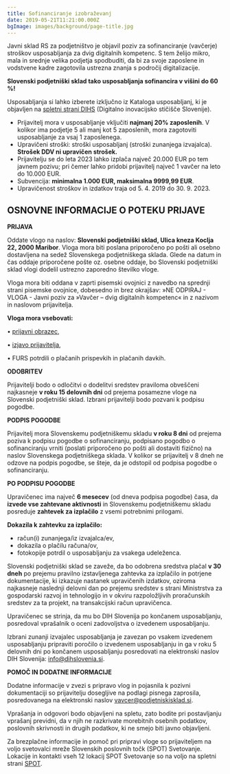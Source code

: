 ```yaml
---
title: Sofinanciranje izobraževanj
date: 2019-05-21T11:21:00.000Z
bgImage: images/background/page-title.jpg
---
```

Javni sklad RS za podjetništvo je objavil poziv za sofinanciranje (vavčerje) stroškov usposabljanja za dvig digitalnih kompetenc. S tem želijo mikro, mala in srednje velika podjetja spodbuditi, da bi za svoje zaposlene in vodstvene kadre zagotovila ustrezna znanja s področij digitalizacije. 

**Slovenski podjetniški sklad tako usposabljanja sofinancira v višini do 60 %!** 

Usposabljanja si lahko izberete izključno iz Kataloga usposabljanj, ki je objavljen na [spletni strani DIHS](https://dihslovenia.si/usposabljanja/) (Digitalno inovacijsko stičišče Slovenije).

* Prijavitelj mora v usposabljanje vključiti **najmanj 20% zaposlenih**. V kolikor ima podjetje 5 ali manj kot 5 zaposlenih, mora zagotoviti usposabljanje za vsaj 1 zaposlenega.
* Upravičeni stroški: stroški usposabljanj (stroški zunanjega izvajalca). **Strošek DDV ni upravičen strošek.**
* Prijavitelju se do leta 2023 lahko izplača največ 20.000 EUR po tem javnem pozivu; pri čemer lahko pridobi prijavitelj največ 1 vavčer na leto do 10.000 EUR.
* Subvencija: **minimalna 1.000 EUR, maksimalna 9999,99 EUR**.
* Upravičenost stroškov in izdatkov traja od 5. 4. 2019 do 30. 9. 2023.

## OSNOVNE INFORMACIJE O POTEKU PRIJAVE

**PRIJAVA**

Oddate vlogo na naslov: **Slovenski podjetniški sklad, Ulica kneza Koclja 22, 2000 Maribor**. Vloga mora biti poslana priporočeno po pošti ali osebno dostavljena na sedež Slovenskega podjetniškega sklada. Glede na datum in čas oddaje priporočene pošte oz. osebne oddaje, bo Slovenski podjetniški sklad vlogi dodelil ustrezno zaporedno številko vloge.

Vloga mora biti oddana v zaprti pisemski ovojnici z navedbo na sprednji strani pisemske ovojnice, dobesedno in brez okrajšav: »NE ODPIRAJ - VLOGA - Javni poziv za »Vavčer – dvig digitalnih kompetenc« in z nazivom in naslovom prijavitelja.

**Vloga mora vsebovati:**

•	[prijavni obrazec](https://podjetniskisklad.si/sl/razpisi?view=tender&id=84),

•	[izjavo prijavitelja](https://podjetniskisklad.si/sl/razpisi?view=tender&id=84),

•	FURS potrdili o plačanih prispevkih in plačanih davkih.

**ODOBRITEV**

Prijavitelji bodo o odločitvi o dodelitvi sredstev praviloma obveščeni najkasneje **v roku 15 delovnih dni** od prejema posamezne vloge na Slovenski podjetniški sklad. Izbrani prijavitelji bodo pozvani k podpisu pogodbe.

**PODPIS POGODBE**

Prijavitelj mora Slovenskemu podjetniškemu skladu **v roku 8 dni** od prejema poziva k podpisu pogodbe o sofinanciranju, podpisano pogodbo o sofinanciranju vrniti (poslati priporočeno po pošti ali dostaviti fizično) na naslov Slovenskega podjetniškega sklada. V kolikor se prijavitelj v 8 dneh ne odzove na podpis pogodbe, se šteje, da je odstopil od podpisa pogodbe o sofinanciranju.

**PO PODPISU POGODBE**

Upravičenec ima največ **6 mesecev** (od dneva podpisa pogodbe) časa, da **izvede vse zahtevane aktivnosti** in Slovenskemu podjetniškemu skladu posreduje **zahtevek za izplačilo** z vsemi potrebnimi prilogami.

**Dokazila k zahtevku za izplačilo:**

* račun(i) zunanjega/iz izvajalca/ev,
* dokazila o plačilu računa/ov,
* fotokopije potrdil o usposabljanju za vsakega udeleženca.

Slovenski podjetniški sklad se zaveže, da bo odobrena sredstva plačal **v 30 dneh** po prejemu pravilno izstavljenega zahtevka za izplačilo in potrjene dokumentacije, ki izkazuje nastanek upravičenih izdatkov, oziroma najkasneje naslednji delovni dan po prejemu sredstev s strani Ministrstva za gospodarski razvoj in tehnologijo in v okviru razpoložljivih proračunskih sredstev za ta projekt, na transakcijski račun upravičenca.

Upravičenec se strinja, da mu bo DIH Slovenija po končanem usposabljanju, posredoval vprašalnik o oceni zadovoljstva o izvedenem usposabljanju.

Izbrani zunanji izvajalec usposabljanja je zavezan po vsakem izvedenem usposabljanju pripraviti poročilo o izvedenem usposabljanju in ga v roku 5 delovnih dni po končanem usposabljanju posredovati na elektronski naslov DIH Slovenija: info@dihslovenia.si.

**POMOČ IN DODATNE INFORMACIJE**

Dodatne informacije v zvezi s pripravo vlog in pojasnila k pozivni dokumentaciji so prijavitelju dosegljive na podlagi pisnega zaprosila, posredovanega na elektronski naslov vavcer@podjetniskisklad.si. 

Vprašanja in odgovori bodo objavljeni na spletu, zato bodite pri postavljanju vprašanj previdni, da v njih ne razkrivate morebitnih osebnih podatkov, poslovnih skrivnosti in drugih podatkov, ki ne smejo biti javno objavljeni. 

Za brezplačne informacije in pomoč pri pripravi vloge so prijaviteljem na voljo svetovalci mreže Slovenskih poslovnih točk (SPOT) Svetovanje. Lokacije in kontakti vseh 12 lokacij SPOT Svetovanje so na voljo na spletni strani [SPOT](http://evem.gov.si/info/spot-tocke-in-notarji/seznam-tock-spot-svetovanje-spirit-slovenija/).
